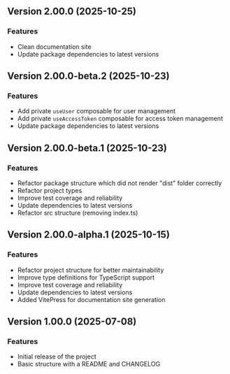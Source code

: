## Version 2.00.0 (2025-10-25)

### Features

- Clean documentation site
- Update package dependencies to latest versions

## Version 2.00.0-beta.2 (2025-10-23)

### Features

- Add private `useUser` composable for user management
- Add private `useAccessToken` composable for access token management
- Update package dependencies to latest versions

## Version 2.00.0-beta.1 (2025-10-23)

### Features

- Refactor package structure which did not render "dist" folder correctly
- Refactor project types
- Improve test coverage and reliability
- Update dependencies to latest versions
- Refactor src structure (removing index.ts)

## Version 2.00.0-alpha.1 (2025-10-15)

### Features

- Refactor project structure for better maintainability
- Improve type definitions for TypeScript support
- Improve test coverage and reliability
- Update dependencies to latest versions
- Added VitePress for documentation site generation

## Version 1.00.0 (2025-07-08)

### Features

- Initial release of the project
- Basic structure with a README and CHANGELOG
